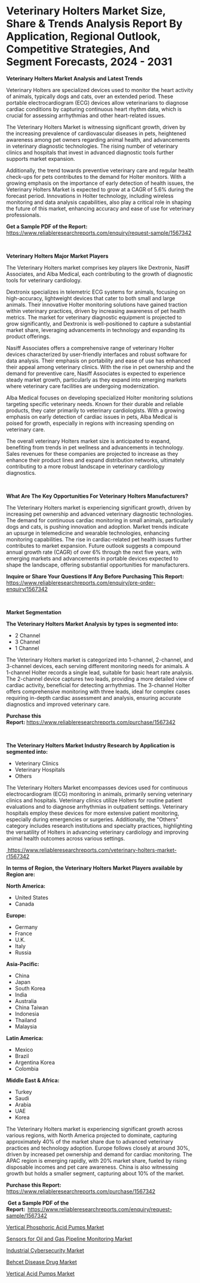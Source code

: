 <p><h1>Veterinary Holters Market Size, Share & Trends Analysis Report By Application, Regional Outlook, Competitive Strategies, And Segment Forecasts, 2024 - 2031</h1></p><p><strong>Veterinary Holters Market Analysis and Latest Trends</strong></p>
<p><p>Veterinary Holters are specialized devices used to monitor the heart activity of animals, typically dogs and cats, over an extended period. These portable electrocardiogram (ECG) devices allow veterinarians to diagnose cardiac conditions by capturing continuous heart rhythm data, which is crucial for assessing arrhythmias and other heart-related issues.</p><p>The Veterinary Holters Market is witnessing significant growth, driven by the increasing prevalence of cardiovascular diseases in pets, heightened awareness among pet owners regarding animal health, and advancements in veterinary diagnostic technologies. The rising number of veterinary clinics and hospitals that invest in advanced diagnostic tools further supports market expansion. </p><p>Additionally, the trend towards preventive veterinary care and regular health check-ups for pets contributes to the demand for Holter monitors. With a growing emphasis on the importance of early detection of health issues, the Veterinary Holters Market is expected to grow at a CAGR of 5.6% during the forecast period. Innovations in Holter technology, including wireless monitoring and data analysis capabilities, also play a critical role in shaping the future of this market, enhancing accuracy and ease of use for veterinary professionals.</p></p>
<p><strong>Get a Sample PDF of the Report:&nbsp;</strong> <a href="https://www.reliableresearchreports.com/enquiry/request-sample/1567342">https://www.reliableresearchreports.com/enquiry/request-sample/1567342</a></p>
<p>&nbsp;</p>
<p><strong>Veterinary Holters Major Market Players</strong></p>
<p><p>The Veterinary Holters market comprises key players like Dextronix, Nasiff Associates, and Alba Medical, each contributing to the growth of diagnostic tools for veterinary cardiology. </p><p>Dextronix specializes in telemetric ECG systems for animals, focusing on high-accuracy, lightweight devices that cater to both small and large animals. Their innovative Holter monitoring solutions have gained traction within veterinary practices, driven by increasing awareness of pet health metrics. The market for veterinary diagnostic equipment is projected to grow significantly, and Dextronix is well-positioned to capture a substantial market share, leveraging advancements in technology and expanding its product offerings.</p><p>Nasiff Associates offers a comprehensive range of veterinary Holter devices characterized by user-friendly interfaces and robust software for data analysis. Their emphasis on portability and ease of use has enhanced their appeal among veterinary clinics. With the rise in pet ownership and the demand for preventive care, Nasiff Associates is expected to experience steady market growth, particularly as they expand into emerging markets where veterinary care facilities are undergoing modernization.</p><p>Alba Medical focuses on developing specialized Holter monitoring solutions targeting specific veterinary needs. Known for their durable and reliable products, they cater primarily to veterinary cardiologists. With a growing emphasis on early detection of cardiac issues in pets, Alba Medical is poised for growth, especially in regions with increasing spending on veterinary care.</p><p>The overall veterinary Holters market size is anticipated to expand, benefiting from trends in pet wellness and advancements in technology. Sales revenues for these companies are projected to increase as they enhance their product lines and expand distribution networks, ultimately contributing to a more robust landscape in veterinary cardiology diagnostics.</p></p>
<p>&nbsp;</p>
<p><strong>What Are The Key Opportunities For Veterinary Holters Manufacturers?</strong></p>
<p><p>The Veterinary Holters market is experiencing significant growth, driven by increasing pet ownership and advanced veterinary diagnostic technologies. The demand for continuous cardiac monitoring in small animals, particularly dogs and cats, is pushing innovation and adoption. Market trends indicate an upsurge in telemedicine and wearable technologies, enhancing monitoring capabilities. The rise in cardiac-related pet health issues further contributes to market expansion. Future outlook suggests a compound annual growth rate (CAGR) of over 6% through the next five years, with emerging markets and advancements in portable devices expected to shape the landscape, offering substantial opportunities for manufacturers.</p></p>
<p><strong>Inquire or Share Your Questions If Any Before Purchasing This Report:</strong> <a href="https://www.reliableresearchreports.com/enquiry/pre-order-enquiry/1567342">https://www.reliableresearchreports.com/enquiry/pre-order-enquiry/1567342</a></p>
<p>&nbsp;</p>
<p><strong>Market Segmentation</strong></p>
<p><strong>The Veterinary Holters Market Analysis by types is segmented into:</strong></p>
<p><ul><li>2 Channel</li><li>3 Channel</li><li>1 Channel</li></ul></p>
<p><p>The Veterinary Holters market is categorized into 1-channel, 2-channel, and 3-channel devices, each serving different monitoring needs for animals. A 1-channel Holter records a single lead, suitable for basic heart rate analysis. The 2-channel device captures two leads, providing a more detailed view of cardiac activity, beneficial for detecting arrhythmias. The 3-channel Holter offers comprehensive monitoring with three leads, ideal for complex cases requiring in-depth cardiac assessment and analysis, ensuring accurate diagnostics and improved veterinary care.</p></p>
<p><strong>Purchase this Report:&nbsp;</strong><a href="https://www.reliableresearchreports.com/purchase/1567342">https://www.reliableresearchreports.com/purchase/1567342</a></p>
<p>&nbsp;</p>
<p><strong>The Veterinary Holters Market Industry Research by Application is segmented into:</strong></p>
<p><ul><li>Veterinary Clinics</li><li>Veterinary Hospitals</li><li>Others</li></ul></p>
<p><p>The Veterinary Holters Market encompasses devices used for continuous electrocardiogram (ECG) monitoring in animals, primarily serving veterinary clinics and hospitals. Veterinary clinics utilize Holters for routine patient evaluations and to diagnose arrhythmias in outpatient settings. Veterinary hospitals employ these devices for more extensive patient monitoring, especially during emergencies or surgeries. Additionally, the "Others" category includes research institutions and specialty practices, highlighting the versatility of Holters in advancing veterinary cardiology and improving animal health outcomes across various settings.</p></p>
<p><a href="https://www.reliableresearchreports.com/veterinary-holters-market-r1567342">&nbsp;https://www.reliableresearchreports.com/veterinary-holters-market-r1567342</a></p>
<p><strong>In terms of Region, the Veterinary Holters Market Players available by Region are:</strong></p>
<p>
    <p> <strong> North America: </strong>
        <ul>
            <li>United States</li>
            <li>Canada</li>
        </ul>
        </p> 
    <p> <strong> Europe: </strong>
        <ul>
            <li>Germany</li>
            <li>France</li>
            <li>U.K.</li>
            <li>Italy</li>
            <li>Russia</li>
        </ul>
        </p> 
    <p> <strong> Asia-Pacific: </strong>
        <ul>
            <li>China</li>
            <li>Japan</li>
            <li>South Korea</li>
            <li>India</li>
            <li>Australia</li>
            <li>China Taiwan</li>
            <li>Indonesia</li>
            <li>Thailand</li>
            <li>Malaysia</li>
        </ul>
        </p> 
    <p> <strong> Latin America: </strong>
        <ul>
            <li>Mexico</li>
            <li>Brazil</li>
            <li>Argentina Korea</li>
            <li>Colombia</li>
        </ul>
        </p> 
    <p> <strong> Middle East & Africa: </strong>
        <ul>
            <li>Turkey</li>
            <li>Saudi</li>
            <li>Arabia</li>
            <li>UAE</li>
            <li>Korea</li>
        </ul>
    </p>
    </p>
<p><p>The Veterinary Holters market is experiencing significant growth across various regions, with North America projected to dominate, capturing approximately 40% of the market share due to advanced veterinary practices and technology adoption. Europe follows closely at around 30%, driven by increased pet ownership and demand for cardiac monitoring. The APAC region is emerging rapidly, with 20% market share, fueled by rising disposable incomes and pet care awareness. China is also witnessing growth but holds a smaller segment, capturing about 10% of the market.</p></p>
<p><strong>Purchase this Report: </strong><a href="https://www.reliableresearchreports.com/purchase/1567342">https://www.reliableresearchreports.com/purchase/1567342</a></p>
<p>&nbsp;<strong>Get a Sample PDF of the Report:&nbsp;&nbsp;</strong><a href="https://www.reliableresearchreports.com/enquiry/request-sample/1567342">https://www.reliableresearchreports.com/enquiry/request-sample/1567342</a></p>
<p><strong></strong></p>
<p><p><a href="https://issuu.com/reportprime-2/docs/vertical-phosphoric-acid-pumps-mark_c02e51fe085549">Vertical Phosphoric Acid Pumps Market</a></p><p><a href="https://medium.com/@noelshyti2014/global-sensors-for-oil-and-gas-pipeline-monitoring-industry-types-applications-market-players-bbc202f3ce6f">Sensors for Oil and Gas Pipeline Monitoring Market</a></p><p><a href="https://www.linkedin.com/pulse/global-industrial-cybersecurity-market-size-expected-reach-miete?trackingId=AmGFUP8lTC2D2C4r5JqL5A%3D%3D">Industrial Cybersecurity Market</a></p><p><a href="https://medium.com/@noelshyti2014/how-the-behcet-disease-drug-market-will-be-evolved-20d1c263badd?postPublishedType=repub">Behcet Disease Drug Market</a></p><p><a href="https://issuu.com/reportprime-2/docs/vertical-acid-pumps-market-size-203_1ddb3da0100fd8">Vertical Acid Pumps Market</a></p></p>